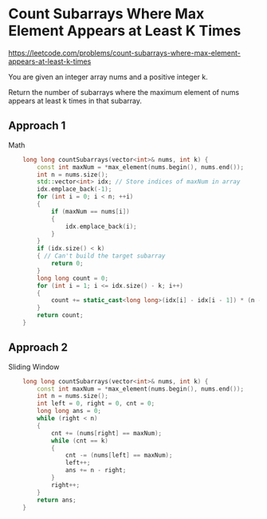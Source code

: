 # Count Subarrays Where Max Element Appears at Least K Times

https://leetcode.com/problems/count-subarrays-where-max-element-appears-at-least-k-times

You are given an integer array nums and a positive integer k.

Return the number of subarrays where the maximum element of nums appears at least k times in that subarray.

## Approach 1

Math
``` C++
    long long countSubarrays(vector<int>& nums, int k) {
        const int maxNum = *max_element(nums.begin(), nums.end());
        int n = nums.size();
        std::vector<int> idx; // Store indices of maxNum in array
        idx.emplace_back(-1);
        for (int i = 0; i < n; ++i)
        {
            if (maxNum == nums[i])
            {
                idx.emplace_back(i);
            }
        }
        if (idx.size() < k)
        { // Can't build the target subarray
            return 0;
        }
        long long count = 0;
        for (int i = 1; i <= idx.size() - k; i++)
        {
            count += static_cast<long long>(idx[i] - idx[i - 1]) * (n - idx[i + k - 1]); // prefix * suffix
        }
        return count;
    }
```

## Approach 2

Sliding Window

``` C++
    long long countSubarrays(vector<int>& nums, int k) {
        const int maxNum = *max_element(nums.begin(), nums.end());
        int n = nums.size();
        int left = 0, right = 0, cnt = 0;
        long long ans = 0;
        while (right < n)
        {
            cnt += (nums[right] == maxNum);
            while (cnt == k)
            {
                cnt -= (nums[left] == maxNum);
                left++;
                ans += n - right;
            }
            right++;
        }
        return ans;
    }
```